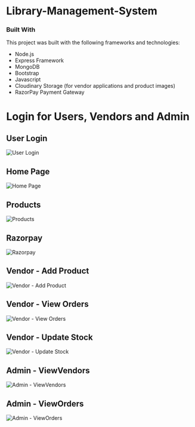 # Library-Management-System

### Built With
This project was built with the following frameworks and technologies:

- Node.js
- Express Framework
- MongoDB
- Bootstrap
- Javascript
- Cloudinary Storage (for vendor applications and product images)
- RazorPay Payment Gateway

# Login for Users, Vendors and Admin
## User Login
 ![User Login](https://github.com/ChetanChaudhary6/Library-Management-System/assets/93438802/9df0bd3f-ad30-4095-9fed-f1f27ba37422)
 
## Home Page
![Home Page](https://github.com/ChetanChaudhary6/Library-Management-System/assets/93438802/8f5783bb-024d-48bb-96c2-41676e8496f5)

## Products
![Products](https://github.com/ChetanChaudhary6/Library-Management-System/assets/93438802/0701e6bf-e30e-43c5-b60c-4a3d7441454d)

## Razorpay
![Razorpay](https://github.com/ChetanChaudhary6/Library-Management-System/assets/93438802/f3fc7321-cacd-4e8d-b570-c5ffd301f152)

## Vendor - Add Product
![Vendor - Add Product](https://github.com/ChetanChaudhary6/Library-Management-System/assets/93438802/ed2061cf-0de0-4fac-a818-4c2a1187721e)

## Vendor - View Orders
![Vendor - View Orders](https://github.com/ChetanChaudhary6/Library-Management-System/assets/93438802/ade1f0e0-461a-4fd0-8adc-9e16f99fb8e6)

## Vendor - Update Stock
![Vendor - Update Stock](https://github.com/ChetanChaudhary6/Library-Management-System/assets/93438802/a6c284db-a4f4-49c1-a695-3f8d096fa286)

## Admin - ViewVendors
![Admin - ViewVendors](https://github.com/ChetanChaudhary6/Library-Management-System/assets/93438802/12e3acd9-053e-4f61-a9e9-90d5449ce6ee)

## Admin - ViewOrders
![Admin - ViewOrders](https://github.com/ChetanChaudhary6/Library-Management-System/assets/93438802/1eaf04af-bcc2-4359-a7ce-d19ae02699f4)

